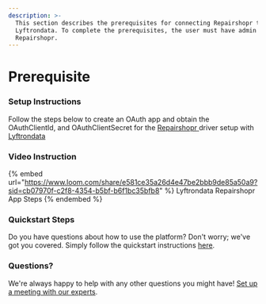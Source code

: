 ```yaml
---
description: >-
  This section describes the prerequisites for connecting Repairshopr to
  Lyftrondata. To complete the prerequisites, the user must have admin access to
  Repairshopr.
---
```


# Prerequisite

<mark style="color:blue;"></mark>

### Setup Instructions

Follow the steps below to create an OAuth app and obtain the OAuthClientId, and OAuthClientSecret for the [Repairshopr](None)[ ](https://www.lyftrondata.com/integration/freshdesk/)driver setup with [Lyftrondata](https://www.lyftrondata.com)

### Video Instruction

{% embed url="https://www.loom.com/share/e581ce35a26d4e47be2bbb9de85a50a9?sid=cb07970f-c2f8-4354-b5bf-b6f1bc35bfb8" %}
Lyftrondata Repairshopr App Steps
{% endembed %}

### Quickstart Steps

Do you have questions about how to use the platform? Don't worry; we've got you covered. Simply follow the quickstart instructions [here](../../../quickstart-steps.md).

### Questions? <a href="#questions" id="questions"></a>

We're always happy to help with any other questions you might have! [Set up a meeting with our experts](https://www.lyftrondata.com/book-a-meeting/).

